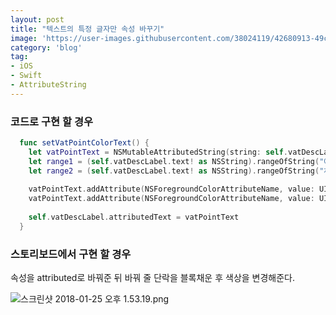 ```yaml
---
layout: post
title: "텍스트의 특정 글자만 속성 바꾸기"
image: 'https://user-images.githubusercontent.com/38024119/42680913-49c573e6-86c1-11e8-9400-8cdc9d0adaad.png'
category: 'blog'
tag:
- iOS
- Swift
- AttributeString
---
```


### 코드로 구현 할 경우

```swift
  func setVatPointColorText() {
    let vatPointText = NSMutableAttributedString(string: self.vatDescLabel.text!)
    let range1 = (self.vatDescLabel.text! as NSString).rangeOfString("예약자 이름")
    let range2 = (self.vatDescLabel.text! as NSString).rangeOfString("체크인")
    
    vatPointText.addAttribute(NSForegroundColorAttributeName, value: UIColor(hexString: "#F2114D")!, range: range1)
    vatPointText.addAttribute(NSForegroundColorAttributeName, value: UIColor(hexString: "#F2114D")!, range: range2)
    
    self.vatDescLabel.attributedText = vatPointText
  }
```

### 스토리보드에서 구현 할 경우

속성을 attributed로 바꿔준 뒤 바꿔 줄 단락을 블록채운 후 색상을 변경해준다.

![스크린샷 2018-01-25 오후 1.53.19.png](https://user-images.githubusercontent.com/38024119/42680913-49c573e6-86c1-11e8-9400-8cdc9d0adaad.png)

